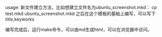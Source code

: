 usage:
新文件建立方法，比如想建立文件名为ubuntu_screenshot.mkd：
cp test.mkd ubuntu_screenshot.mkd
之后在这个模板的基础上编写，可以写下title,keyworks

编写完成后，运行make命令，可以由md生成html，可以在浏览器中访问。

